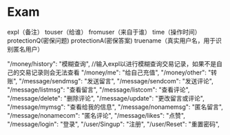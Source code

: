 # Exam

expl（备注）
touser（给谁）
fromuser（来自于谁）
time（操作时间）
protectionQ(密保问题)
protectionA(密保答案)
truename（真实用户名，用于识别匿名用户）

"/money/history":     "模糊查询",  //输入expl以进行模糊查询交易记录，如果不是自己的交易记录则会无法查看
"/money/me":          "给自己充值", 
"/money/other":       "转账",
"/message/sendmsg":   "发送留言",
"/message/sendcom":   "发送评论",
"/message/listmsg":   "查看留言",
"/message/listcom":   "查看评论",
"/message/delete":    "删除评论",
"/message/update":    "更改留言或评论",
"/message/mymsg":     "查看给我的信息",
"/message/nonamemsg": "匿名留言",
"/message/nonamecom": "匿名评论",
"/message/likes":     "点赞",
"/message/login":     "登录",
"/user/Singup":       "注册",
"/user/Reset":        "重置密码",
